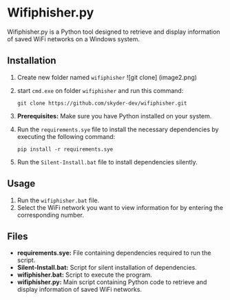 # Wifiphisher.py


Wifiphisher.py is a Python tool designed to retrieve and display information of saved WiFi networks on a Windows system.



## Installation
1. Create new folder named `wifiphisher`
![git clone] (image2.png)
3. start `cmd.exe` on folder `wifiphisher` and run this command:
   ```
   git clone https://github.com/skyder-dev/wifiphisher.git
   ```
4. **Prerequisites:** Make sure you have Python installed on your system.
5. Run the `requirements.sye` file to install the necessary dependencies by executing the following command:

    ```
    pip install -r requirements.sye
    ```
    
6. Run the `Silent-Install.bat` file to install dependencies silently.


## Usage

1. Run the `wifiphisher.bat` file.
2. Select the WiFi network you want to view information for by entering the corresponding number.



## Files

- **requirements.sye:** File containing dependencies required to run the script.
- **Silent-Install.bat:** Script for silent installation of dependencies.
- **wifiphisher.bat:** Script to execute the program.
- **wifiphisher.py:** Main script containing Python code to retrieve and display information of saved WiFi networks.
